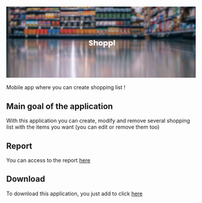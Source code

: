 ![](banner.png)

Mobile app where you can create shopping list !

## Main goal of the application

With this application you can create, modify and remove several shopping list with the items you want (you can edit or remove them too)

## Report

You can access to the report [here](https://github.com/UTBM-AGH-courses/agh-shoppl/wiki)

## Download

To download this application, you just add to click [here](https://github.com/UTBM-AGH-courses/agh-shoppl/releases/download/v1.2/app-release.apk)
